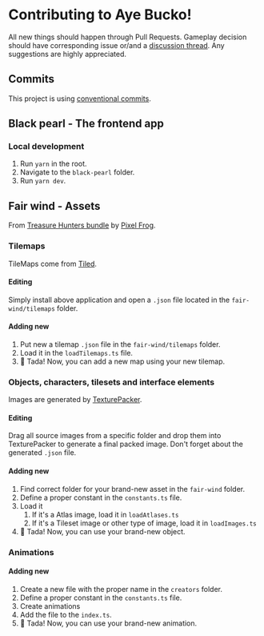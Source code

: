 # Contributing to Aye Bucko!

All new things should happen through Pull Requests. Gameplay decision should have corresponding issue or/and a [discussion thread](https://github.com/jog1t/aye-bucko/discussions/categories/gameplay-ideas).
Any suggestions are highly appreciated. 

## Commits
This project is using [conventional commits](https://www.conventionalcommits.org/).

## Black pearl - The frontend app

### Local development

1. Run `yarn` in the root.
2. Navigate to the `black-pearl` folder.
3. Run `yarn dev`.

## Fair wind - Assets

From [Treasure Hunters bundle](https://pixelfrog-assets.itch.io/treasure-hunters) by [Pixel Frog](https://pixelfrog-assets.itch.io/).

### Tilemaps

TileMaps come from [Tiled](https://www.mapeditor.org/).

#### Editing

Simply install above application and open a `.json` file located in the `fair-wind/tilemaps` folder.

#### Adding new

1. Put new a tilemap `.json` file in the `fair-wind/tilemaps` folder.
2. Load it in the `loadTilemaps.ts` file.
3. 🎉 Tada! Now, you can add a new map using your new tilemap.

### Objects, characters, tilesets and interface elements

Images are generated by [TexturePacker](https://free-tex-packer.com/app/).

#### Editing

Drag all source images from a specific folder and drop them into TexturePacker to generate a final packed image. Don't forget about the generated `.json` file.

#### Adding new
1. Find correct folder for your brand-new asset in the `fair-wind` folder.
2. Define a proper constant in the `constants.ts` file.
3. Load it
    1. If it's a Atlas image, load it in `loadAtlases.ts`
    2. If it's a Tileset image or other type of image, load it in `loadImages.ts`
4. 🎉 Tada! Now, you can use your brand-new object.
   
### Animations

#### Adding new
1. Create a new file with the proper name in the `creators` folder.
2. Define a proper constant in the `constants.ts` file.
3. Create animations
4. Add the file to the `index.ts`.
5. 🎉 Tada! Now, you can use your brand-new animation.
